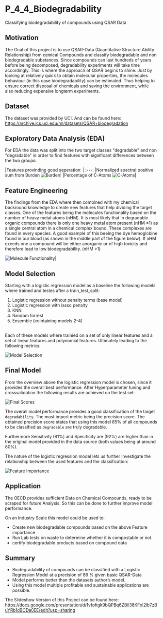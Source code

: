 # P_4_4_Biodegradability
Classifying biodegradability of compounds using QSAR Data

## Motivation
The Goal of this project is to use QSAR-Data (Quantitative Structure Ability Relationship) from cemical Compounds and classify biodegradable and non biodegradable substances. Since compounds can last hundreds of years before being decomposed, degradability experiments will take time accordingly. This is where the approach of QSAR begins to shine. Just by looking at relatively quick to obtain molecular properties, the molecules behaviour (in this case biodegradability) can be estimated. Thus helping to ensure correct disposal of chemicals and saving the environment, while also reducing expensive longterm experiments.

## Dataset
The dataset was provided by UCI. And can be found here:
https://archive.ics.uci.edu/ml/datasets/QSAR+biodegradation

## Exploratory Data Analysis (EDA)
For EDA the data was split into the two target classes "degradable" and non "degradable" in order to find features with significant differences between the two groups:

|Features provinding good seperation: |
:---:
|Normalized spectral positive sum from Burden
![Burden](/Pictures/distritbution_plot_SpPosA_B(p).png "SpPosA_B(p)")|
|Percentage of C-Atoms
![C-Atoms](/Pictures/distribution_plot_C.png "Percentage of C-Atoms")|

## Feature Engineering
The findings from the EDA where then combined with my chemical backround knowledge to create new features that help dividing the target classes.
One of the features being the molecules functionality based on the number of heavy metal atoms (nHM).
It is most likely that in degradable organic compounds there is only one heavy metal atom present (nHM =1) as a single central atom in a chemical complex bound. These complexes are found in every species. A good example of this beeing the dye hemoglobine found in our blood (as shown in the middle part of the figure below).
If nHM exeeds one a compound will be either anorganic or of high toxicity and therefore lead to low biodegradability. (nHM >1)

![Molecule Functionality](/Pictures/Feature-Functionality.png "Molecule Functionality")|

## Model Selection
Starting with a logistic regression model as a baseline the following models where trained and testes after a train_test_split:
1. Logistic regression without penalty terms (base model)
2. Logistic regression with lasso penalty
3. KNN
4. Random forrest
5. Ensemble (cointaining models 2-4)

<br>Each of these models where trainied on a set of only linear features and a set of linear features and polynomial features. Ultimately leading to the following metrics:

![Model Selection](/Pictures/ModelSelection.png "Model Selection")

## Final Model
From the overview above the logistic regression model is chosen, since it provides the overall best performance. After Hyperparameter tuning and crossvalidation the following results are achieved on the test set:

![Final Scores](https://github.com/Pietrassyk/P_4_4_Biodegradability/blob/master/Pictures/Confucionmatrix_final%20Model.png "Final Scores")

The overall model performance provides a good classification of the target `degradability`. The most import metric being the precision score. The obtained precision score states that using this model 85% of all compounds to be classified as `degradable` are truly degradable.

Furthermore Sensitivity (81%) and Specificity are (92%) are higher than in the original model provided in the data source (both values being at around 80%).

The nature of the logistic regression model lets us further investigate the relationship between the used features and the classification:

![Feature Importance](https://github.com/Pietrassyk/P_4_4_Biodegradability/blob/master/Pictures/Feature_Importance.png "Feature Importance")

## Application
The OECD provides sufficient Data on Chemical Compounds, ready to be scraped for future Analysis. So this can be done to further improve model performance.

On an Industry Scale this model could be used to:
- Create new biodegradable compounds based on the above Feature importance
- Run Lab tests on waste to determine whether it is compostable or not
- certify biodegradable products based on compound data

## Summary

+ Biodegradability of compounds can be classified  with a Logistic Regression Model at a precision of 86 % given basic QSAR-Data
+ Model performs better than the datasets author’s model.
+ Using this model multiple profitable and sustainable applications are possible.

The Slideshow Version of this Project can be found here:
https://docs.google.com/presentation/d/1vfoftgk9bQPBq6ZBiI38KFoI2lb7zBuYRb1dBCDa0EE/edit?usp=sharing
